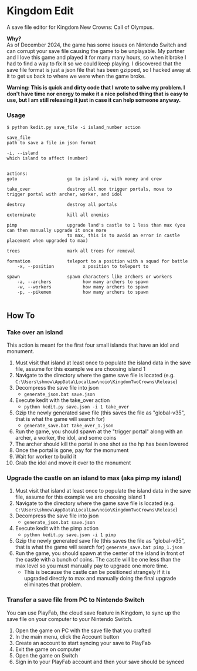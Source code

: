 # Kingdom Edit
A save file editor for Kingdom New Crowns: Call of Olympus.   

**Why?**  
As of December 2024, the game has some issues on Nintendo Switch and can corrupt your save file causing the game to be unplayable. My partner and I love this game and played it for many many hours, so when it broke I had to find a way to fix it so we could keep playing. I discovered that the save file format is just a json file that has been gzipped, so I hacked away at it to get us back to where we were when the game broke.  

**Warning: This is quick and dirty code that I wrote to solve my problem. I don't have time nor energy to make it a nice polished thing that is easy to use, but I am still releasing it just in case it can help someone anyway.**  

### Usage
```
$ python kedit.py save_file -i island_number action 

save_file
path to save a file in json format

-i, --island        
which island to affect (number)


actions:
goto                   go to island -i, with money and crew

take_over              destroy all non trigger portals, move to trigger portal with archer, worker, and idol

destroy                destroy all portals

exterminate            kill all enemies

pimp                   upgrade land's castle to 1 less than max (you can then manually upgrade it once more
                       to max, this is to avoid an error in castle placement when upgraded to max)

trees                  mark all trees for removal

formation              teleport to a position with a squad for battle
    -x, --position           x position to teleport to

spawn                  spawn characters like archers or workers
    -a, --archers            how many archers to spawn
    -w, --workers            how many archers to spawn
    -p, --pikemen            how many archers to spawn
      

```

## How To

### Take over an island
This action is meant for the first four small islands that have an idol and monument.  
1. Must visit that island at least once to populate the island data in the save file, assume for this example we are choosing island 1
2. Navigate to the directory where the game save file is located (e.g. `C:\Users\shmow\AppData\LocalLow\noio\KingdomTwoCrowns\Release`)
3. Decompress the save file into json
    - `generate_json.bat save.json`
4. Execute kedit with the take_over action 
	- `python kedit.py save.json -i 1 take_over`  
5. Gzip the newly generated save file (this saves the file as "global-v35", that is what the game will search for)
	- `generate_save.bat take_over_1.json`
6. Run the game, you should spawn at the "trigger portal" along with an archer, a worker, the idol, and some coins
7. The archer should kill the portal in one shot as the hp has been lowered
8. Once the portal is gone, pay for the monument
9. Wait for worker to build it
10. Grab the idol and move it over to the monument

### Upgrade the castle on an island to max (aka pimp my island)
1. Must visit that island at least once to populate the island data in the save file, assume for this example we are choosing island 1
2. Navigate to the directory where the game save file is located (e.g. `C:\Users\shmow\AppData\LocalLow\noio\KingdomTwoCrowns\Release`)
3. Decompress the save file into json
	- `generate_json.bat save.json`
4. Execute kedit with the pimp action 
	- `python kedit.py save.json -i 1 pimp`  
5. Gzip the newly generated save file (this saves the file as "global-v35", that is what the game will search for)
	`generate_save.bat pimp_1.json`
6. Run the game, you should spawn at the center of the island in front of the castle with a bunch of coins. The castle will be one less than the max level so you must manually pay to upgrade one more time. 
    - This is because the castle can be positioned strangely if it is upgraded directly to max and manually doing the final upgrade eliminates that problem.

### Transfer a save file from PC to Nintendo Switch
You can use PlayFab, the cloud save feature in Kingdom, to sync up the save file on your computer to your Nintendo Switch.  
1. Open the game on PC with the save file that you crafted
2. In the main menu, click the Account button
3. Create an account to start syncing your save to PlayFab
4. Exit the game on computer
5. Open the game on Switch
6. Sign in to your PlayFab account and then your save should be synced
